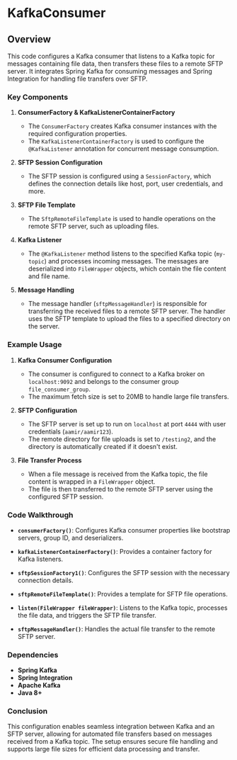 # KafkaConsumer
## Overview

This code configures a Kafka consumer that listens to a Kafka topic for messages containing file data, then transfers these files to a remote SFTP server. It integrates Spring Kafka for consuming messages and Spring Integration for handling file transfers over SFTP.

### Key Components

1. **ConsumerFactory & KafkaListenerContainerFactory**
   - The `ConsumerFactory` creates Kafka consumer instances with the required configuration properties.
   - The `KafkaListenerContainerFactory` is used to configure the `@KafkaListener` annotation for concurrent message consumption.

2. **SFTP Session Configuration**
   - The SFTP session is configured using a `SessionFactory`, which defines the connection details like host, port, user credentials, and more.

3. **SFTP File Template**
   - The `SftpRemoteFileTemplate` is used to handle operations on the remote SFTP server, such as uploading files.

4. **Kafka Listener**
   - The `@KafkaListener` method listens to the specified Kafka topic (`my-topic`) and processes incoming messages. The messages are deserialized into `FileWrapper` objects, which contain the file content and file name.

5. **Message Handling**
   - The message handler (`sftpMessageHandler`) is responsible for transferring the received files to a remote SFTP server. The handler uses the SFTP template to upload the files to a specified directory on the server.

### Example Usage

1. **Kafka Consumer Configuration**
   - The consumer is configured to connect to a Kafka broker on `localhost:9092` and belongs to the consumer group `file_consumer_group`.
   - The maximum fetch size is set to 20MB to handle large file transfers.

2. **SFTP Configuration**
   - The SFTP server is set up to run on `localhost` at port `4444` with user credentials (`aamir/aamir123`).
   - The remote directory for file uploads is set to `/testing2`, and the directory is automatically created if it doesn't exist.

3. **File Transfer Process**
   - When a file message is received from the Kafka topic, the file content is wrapped in a `FileWrapper` object.
   - The file is then transferred to the remote SFTP server using the configured SFTP session.

### Code Walkthrough

- **`consumerFactory()`**: Configures Kafka consumer properties like bootstrap servers, group ID, and deserializers.
  
- **`kafkaListenerContainerFactory()`**: Provides a container factory for Kafka listeners.

- **`sftpSessionFactory1()`**: Configures the SFTP session with the necessary connection details.

- **`sftpRemoteFileTemplate()`**: Provides a template for SFTP file operations.

- **`listen(FileWrapper fileWrapper)`**: Listens to the Kafka topic, processes the file data, and triggers the SFTP file transfer.

- **`sftpMessageHandler()`**: Handles the actual file transfer to the remote SFTP server.

### Dependencies

- **Spring Kafka**
- **Spring Integration**
- **Apache Kafka**
- **Java 8+**

### Conclusion

This configuration enables seamless integration between Kafka and an SFTP server, allowing for automated file transfers based on messages received from a Kafka topic. The setup ensures secure file handling and supports large file sizes for efficient data processing and transfer.

